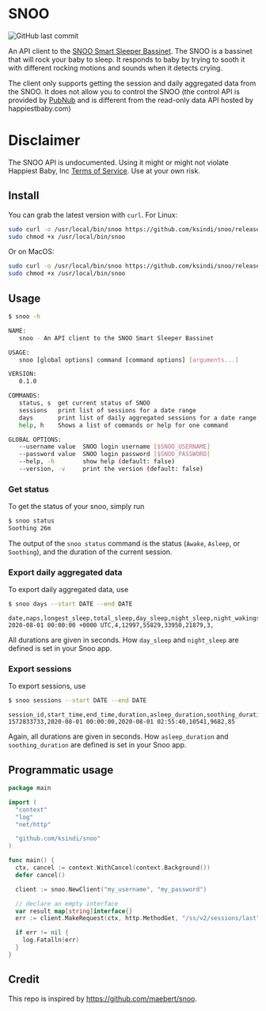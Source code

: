 # SNOO

![GitHub last commit](https://img.shields.io/github/last-commit/ksindi/snoo?style=for-the-badge)

An API client to the [SNOO Smart Sleeper Bassinet](https://www.happiestbaby.com/products/snoo-smart-bassinet).
The SNOO is a bassinet that will rock your baby to sleep. It responds to
baby by trying to sooth it with different rocking motions and sounds when it
detects crying.

The client only supports getting the session and daily aggregated data
from the SNOO. It does not allow you to control the SNOO
(the control API is provided by [PubNub](https://www.pubnub.com) and is
different from the read-only data API hosted by happiestbaby.com)

# Disclaimer

The SNOO API is undocumented. Using it might or might not violate Happiest Baby, Inc
[Terms of Service](https://www.happiestbaby.com/pages/terms-of-service).
Use at your own risk.

## Install

You can grab the latest version with `curl`. For Linux:

```sh
sudo curl -o /usr/local/bin/snoo https://github.com/ksindi/snoo/releases/download/v0.1.0/snoo-linux
sudo chmod +x /usr/local/bin/snoo
```

Or on MacOS:

```sh
sudo curl -o /usr/local/bin/snoo https://github.com/ksindi/snoo/releases/download/v0.1.0/snoo-darwin
sudo chmod +x /usr/local/bin/snoo
```

## Usage

```sh
$ snoo -h

NAME:
   snoo - An API client to the SNOO Smart Sleeper Bassinet

USAGE:
   snoo [global options] command [command options] [arguments...]

VERSION:
   0.1.0

COMMANDS:
   status, s  get current status of SNOO
   sessions   print list of sessions for a date range
   days       print list of daily aggregated sessions for a date range
   help, h    Shows a list of commands or help for one command

GLOBAL OPTIONS:
   --username value  SNOO login username [$SNOO_USERNAME]
   --password value  SNOO login password [$SNOO_PASSWORD]
   --help, -h        show help (default: false)
   --version, -v     print the version (default: false)
```

### Get status

To get the status of your snoo, simply run

```sh
$ snoo status
Soothing 26m
```

The output of the `snoo status` command is the status
(`Awake`, `Asleep`, or `Soothing`), and the duration of the current session.

### Export daily aggregated data

To export daily aggregated data, use

```sh
$ snoo days --start DATE --end DATE
```

```csv
date,naps,longest_sleep,total_sleep,day_sleep,night_sleep,night_wakings,timezone
2020-08-01 00:00:00 +0000 UTC,4,12997,55829,33950,21879,3,
```

All durations are given in seconds. How `day_sleep` and `night_sleep`
are defined is set in your Snoo app.

### Export sessions

To export sessions, use

```sh
$ snoo sessions --start DATE --end DATE
```

```csv
session_id,start_time,end_time,duration,asleep_duration,soothing_duration
1572833733,2020-08-01 00:00:00,2020-08-01 02:55:40,10541,9682,85
```

Again, all durations are given in seconds. How `asleep_duration` and `soothing_duration`
are defined is set in your Snoo app.

## Programmatic usage

```go
package main

import (
  "context"
  "log"
  "net/http"

  "github.com/ksindi/snoo"
)

func main() {
  ctx, cancel := context.WithCancel(context.Background())
  defer cancel()

  client := snoo.NewClient("my_username", "my_password")

  // declare an empty interface
  var result map[string]interface{}
  err := client.MakeRequest(ctx, http.MethodGet, "/ss/v2/sessions/last", nil, nil, &result)

  if err != nil {
  	log.Fatalln(err)
  }
}
```

## Credit

This repo is inspired by https://github.com/maebert/snoo.
